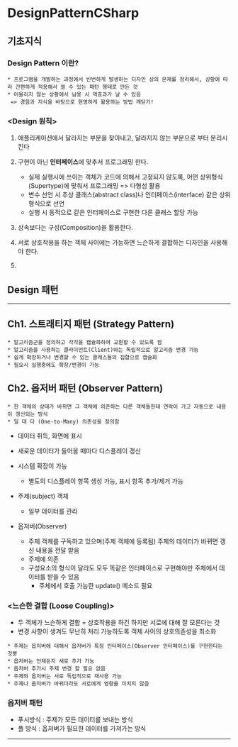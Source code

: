 # DesignPatternCSharp

## 기초지식

### Design Pattern 이란?
```
* 프로그램을 개발하는 과정에서 빈번하게 발생하는 디자인 상의 문제를 정리해서, 상황에 따라 간편하게 적용해서 쓸 수 있는 패턴 행태로 만든 것
* 어울리지 않는 상황에서 남용 시 역효과가 날 수 있음
 => 경험과 지식을 바탕으로 현명하게 활용하는 방법 깨닫기!
```

### <Design 원칙>

1) 애플리케이션에서 달라지는 부분을 찾아내고, 달라지지 않는 부분으로 부터 분리시킨다

2) 구현이 아닌 **인터페이스**에 맞추서 프로그래밍 한다.
    * 실제 실행시에 쓰이는 객체가 코드에 의해서 고정되지 않도록, 어떤 상위형식(Supertype)에 맞춰서 프로그래밍 => 다형성 활용
    * 변수 선언 시 추상 클래스(abstract class)나 인터페이스(interface) 같은 상위 형식으로 선언
    * 실행 시 동적으로 같은 인터페이스로 구현한 다른 클래스 할당 가능
  
3) 상속보다는 구성(Composition)을 활용한다. 

4) 서로 상호작용을 하는 객체 사이에는 가능하면 느슨하게 결합하는 디자인을 사용해야 한다.
5) 




## Design 패턴
----
## Ch1. 스트래티지 패턴 (Strategy Pattern)
```
* 알고리즘군을 정의하고 각각을 캡슐화하여 교환할 수 있도록 함
* 알고리즘을 사용하는 클라이언트(Client)와는 독립적으로 알고리즘 변경 가능
* 쉽게 확장하거나 변경할 수 있는 클래스들의 집합으로 캡슐화
* 필요시 실행중에도 확장/변경이 가능
```


## Ch2. 옵저버 패턴 (Observer Pattern)

```
* 한 객체의 상태가 바뀌면 그 객체에 의존하는 다른 객체들한테 연락이 가고 자동으로 내용이 갱신되는 방식
* 일 대 다 (One-to-Many) 의존성을 정의함
```

* 데이터 취득, 화면에 표시
* 새로운 데이터가 들어올 때마다 디스플레이 갱신
* 시스템 확장이 가능
    * 별도의 디스플레이 항목 생성 가능, 표시 항목 추가/제거 가능


* 주제(subject) 객체
  * 일부 데이터를 관리 

* 옵저버(Observer)
  * 주제 객체를 구독하고 있으며(주제 객체에 등록됨) 주제의 데이터가 바뀌면 갱신 내용을 전달 받음
  * 주제에 의존
  * 구성요소의 형식이 달라도 모두 똑같은 인터페이스로 구현해야만 주체에서 데이터를 받을 수 있음
    * 주체에서 호출 가능한 update() 메소드 필요
  

### <느슨한 결합 (Loose Coupling)>
* 두 객체가 느슨하게 결합 = 상호작용을 하긴 하지만 서로에 대해 잘 모른다는 것
* 변경 사항이 생겨도 무난히 처리 가능하도록 객체 사이의 상호의존성을 최소화


```
* 주제는 옵저버에 대해서 옵저버가 특정 인터페이스(Observer 인터페이스)를 구현한다는 것뿐
* 옵저버는 언제든지 새로 추가 가능
* 옵저버 추가시 주제 변경 할 필요 없음
* 주제와 옵저버는 서로 독립적으로 재사용 가능
* 주제나 옵저버가 바뀌더라도 서로에게 영향을 미치지 않음
```

### 옵저버 패턴
* 푸시방식 : 주제가 모든 데이터를 보내는 방식
* 풀 방식 : 옵저버가 필요한 데이터를 가져가는 방식


---

